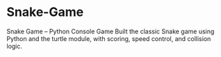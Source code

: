 # Snake-Game
Snake Game – Python Console Game Built the classic Snake game using Python and the turtle module, with scoring, speed control, and collision  logic.
